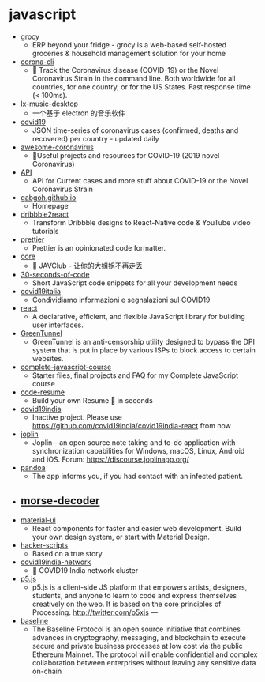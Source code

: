 # javascript
- [grocy](https://github.com/grocy/grocy)
  - ERP beyond your fridge - grocy is a web-based self-hosted groceries & household management solution for your home
- [corona-cli](https://github.com/ahmadawais/corona-cli)
  - 🦠 Track the Coronavirus disease (COVID-19) or the Novel Coronavirus Strain in the command line. Both worldwide for all countries, for one country, or for the US States. Fast response time (< 100ms).
- [lx-music-desktop](https://github.com/lyswhut/lx-music-desktop)
  - 一个基于 electron 的音乐软件
- [covid19](https://github.com/pomber/covid19)
  - JSON time-series of coronavirus cases (confirmed, deaths and recovered) per country - updated daily
- [awesome-coronavirus](https://github.com/soroushchehresa/awesome-coronavirus)
  - 🦠Useful projects and resources for COVID-19 (2019 novel Coronavirus)
- [API](https://github.com/NovelCOVID/API)
  - API for Current cases and more stuff about COVID-19 or the Novel Coronavirus Strain
- [gabgoh.github.io](https://github.com/gabgoh/gabgoh.github.io)
  - Homepage
- [dribbble2react](https://github.com/react-ui-kit/dribbble2react)
  - Transform Dribbble designs to React-Native code & YouTube video tutorials
- [prettier](https://github.com/prettier/prettier)
  - Prettier is an opinionated code formatter.
- [core](https://github.com/JAVClub/core)
  - 🔞 JAVClub - 让你的大姐姐不再走丢
- [30-seconds-of-code](https://github.com/30-seconds/30-seconds-of-code)
  - Short JavaScript code snippets for all your development needs
- [covid19italia](https://github.com/emergenzeHack/covid19italia)
  - Condividiamo informazioni e segnalazioni sul COVID19
- [react](https://github.com/facebook/react)
  - A declarative, efficient, and flexible JavaScript library for building user interfaces.
- [GreenTunnel](https://github.com/SadeghHayeri/GreenTunnel)
  - GreenTunnel is an anti-censorship utility designed to bypass the DPI system that is put in place by various ISPs to block access to certain websites.
- [complete-javascript-course](https://github.com/jonasschmedtmann/complete-javascript-course)
  - Starter files, final projects and FAQ for my Complete JavaScript course
- [code-resume](https://github.com/amitmishrg/code-resume)
  - Build your own Resume 📖 in seconds
- [covid19india](https://github.com/covid19india/covid19india)
  - Inactive project. Please use https://github.com/covid19india/covid19india-react from now
- [joplin](https://github.com/laurent22/joplin)
  - Joplin - an open source note taking and to-do application with synchronization capabilities for Windows, macOS, Linux, Android and iOS. Forum: https://discourse.joplinapp.org/
- [pandoa](https://github.com/wirewirewirewire/pandoa)
  - The app informs you, if you had contact with an infected patient.
- [morse-decoder](https://github.com/romacher/morse-decoder)
  - 
- [material-ui](https://github.com/mui-org/material-ui)
  - React components for faster and easier web development. Build your own design system, or start with Material Design.
- [hacker-scripts](https://github.com/NARKOZ/hacker-scripts)
  - Based on a true story
- [covid19india-network](https://github.com/someshkar/covid19india-network)
  - 🔬 COVID19 India network cluster
- [p5.js](https://github.com/processing/p5.js)
  - p5.js is a client-side JS platform that empowers artists, designers, students, and anyone to learn to code and express themselves creatively on the web. It is based on the core principles of Processing. http://twitter.com/p5xjs —
- [baseline](https://github.com/ethereum-oasis/baseline)
  - The Baseline Protocol is an open source initiative that combines advances in cryptography, messaging, and blockchain to execute secure and private business processes at low cost via the public Ethereum Mainnet. The protocol will enable confidential and complex collaboration between enterprises without leaving any sensitive data on-chain
